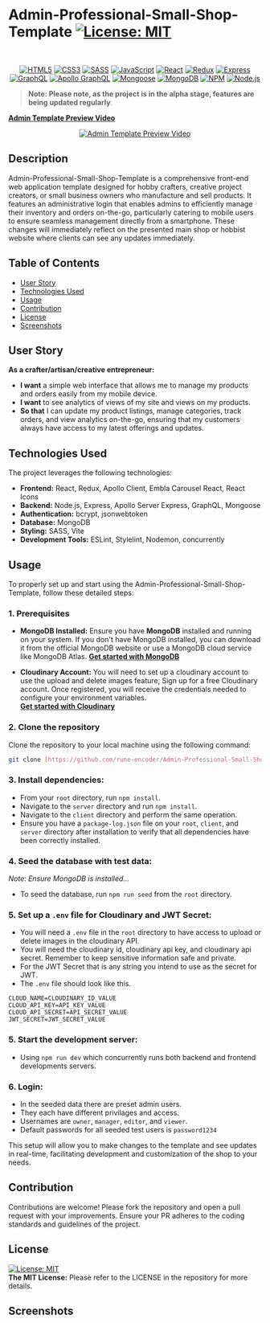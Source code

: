 # Admin-Professional-Small-Shop-Template [![License: MIT](https://img.shields.io/badge/License-MIT-yellow.svg)](https://opensource.org/licenses/MIT)

<br> <p align="center">
[![HTML5](https://img.shields.io/badge/html5-%23E34F26.svg?style=for-the-badge&logo=html5&logoColor=white)](https://handlebarsjs.com/)
[![CSS3](https://img.shields.io/badge/css3-%231572B6.svg?style=for-the-badge&logo=css3&logoColor=white)](https://www.w3.org/Style/CSS/Overview.en.html)
[![SASS](https://img.shields.io/badge/Sass-CC6699.svg?style=for-the-badge&logo=Sass&logoColor=white)](https://sass-lang.com/documentation/)
[![JavaScript](https://img.shields.io/badge/javascript-%23323330.svg?style=for-the-badge&logo=javascript&logoColor=%23F7DF1E)](https://developer.mozilla.org/en-US/docs/Learn/Getting_started_with_the_web/JavaScript_basics)
[![React](https://img.shields.io/badge/React-61DAFB.svg?style=for-the-badge&logo=React&logoColor=black)](https://react.dev/)
[![Redux](https://img.shields.io/badge/Redux-764ABC.svg?style=for-the-badge&logo=Redux&logoColor=white)](https://redux-toolkit.js.org/)
[![Express](https://img.shields.io/badge/Express-000000.svg?style=for-the-badge&logo=Express&logoColor=white)](https://expressjs.com/)
[![GraphQL](https://img.shields.io/badge/GraphQL-E10098.svg?style=for-the-badge&logo=GraphQL&logoColor=white)](https://graphql.org/)
[![Apollo GraphQL](https://img.shields.io/badge/Apollo%20GraphQL-311C87.svg?style=for-the-badge&logo=Apollo-GraphQL&logoColor=white)](https://www.apollographql.com/)
[![Mongoose](https://img.shields.io/badge/Mongoose-880000.svg?style=for-the-badge&logo=Mongoose&logoColor=white)](https://mongoosejs.com/docs/)
[![MongoDB](https://img.shields.io/badge/MongoDB-47A248.svg?style=for-the-badge&logo=MongoDB&logoColor=white)](https://www.mongodb.com/)
[![NPM](https://img.shields.io/badge/NPM-%23CB3837.svg?style=for-the-badge&logo=npm&logoColor=white)](https://www.npmjs.com/)
[![Node.js](https://img.shields.io/badge/-Node.js-339933?style=for-the-badge&logo=node.js&logoColor=white)](https://nodejs.org/en)

</p>

> **Note: Please note, as the project is in the alpha stage, features are being updated regularly**.

**[Admin Template Preview Video](https://www.youtube.com/watch?v=9j86O2YOHY0)**
<br> <p align="center"> [![Admin Template Preview Video](https://img.youtube.com/vi/9j86O2YOHY0/0.jpg)](https://www.youtube.com/watch?v=9j86O2YOHY0)

</p>

## Description

Admin-Professional-Small-Shop-Template is a comprehensive front-end web application template designed for hobby crafters, creative project creators, or small business owners who manufacture and sell products. It features an administrative login that enables admins to efficiently manage their inventory and orders on-the-go, particularly catering to mobile users to ensure seamless management directly from a smartphone. These changes will immediately reflect on the presented main shop or hobbist website where clients can see any updates immediately.

## Table of Contents

- [User Story](#user-story)
- [Technologies Used](#technologies-used)
- [Usage](#usage)
- [Contribution](#contribution)
- [License](#license)
- [Screenshots](#screenshots)

## User Story

**As a crafter/artisan/creative entrepreneur:**

- **I want** a simple web interface that allows me to manage my products and orders easily from my mobile device.
- **I want** to see analytics of views of my site and views on my products.
- **So that** I can update my product listings, manage categories, track orders, and view analytics on-the-go, ensuring that my customers always have access to my latest offerings and updates.

## Technologies Used

The project leverages the following technologies:

- **Frontend:** React, Redux, Apollo Client, Embla Carousel React, React Icons
- **Backend:** Node.js, Express, Apollo Server Express, GraphQL, Mongoose
- **Authentication:** bcrypt, jsonwebtoken
- **Database:** MongoDB
- **Styling:** SASS, Vite
- **Development Tools:** ESLint, Stylelint, Nodemon, concurrently

## Usage

To properly set up and start using the Admin-Professional-Small-Shop-Template, follow these detailed steps:

### 1. Prerequisites

- **MongoDB Installed:** Ensure you have **MongoDB** installed and running on your system. If you don't have MongoDB installed, you can download it from the official MongoDB website or use a MongoDB cloud service like MongoDB Atlas.
  [**Get started with MongoDB**](https://www.mongodb.com/try/download/community)

- **Cloudinary Account:** You will need to set up a cloudinary account to use the upload and delete images feature, Sign up for a free Cloudinary account. Once registered, you will receive the credentials needed to configure your environment variables.  
  [**Get started with Cloudinary**](https://cloudinary.com/)

### 2. Clone the repository

Clone the repository to your local machine using the following command:

```bash
git clone [https://github.com/rune-encoder/Admin-Professional-Small-Shop-Template]
```

### 3. Install dependencies:

- From your `root` directory, run `npm install`.
- Navigate to the `server` directory and run `npm install`.
- Navigate to the `client` directory and perform the same operation.
- Ensure you have a `package-log.json` file on your `root`, `client`, and `server` directory after installation to verify that all dependencies have been correctly installed.

### 4. Seed the database with test data:

_Note: Ensure MongoDB is installed..._

- To seed the database, run `npm run seed` from the `root` directory.

### 5. Set up a `.env` file for Cloudinary and JWT Secret:

- You will need a `.env` file in the `root` directory to have access to upload or delete images in the cloudinary API.
- You will need the cloudinary id, cloudinary api key, and cloudinary api secret. Remember to keep sensitive information safe and private.
- For the JWT Secret that is any string you intend to use as the secret for JWT.
- The `.env` file should look like this.

```
CLOUD_NAME=CLOUDINARY_ID_VALUE
CLOUD_API_KEY=API_KEY_VALUE
CLOUD_API_SECRET=API_SECRET_VALUE
JWT_SECRET=JWT_SECRET_VALUE
```

### 5. Start the development server:

- Using `npm run dev` which concurrently runs both backend and frontend developments servers.

### 6. Login:

- In the seeded data there are preset admin users.
- They each have different privilages and access.
- Usernames are `owner`, `manager`, `editor`, and `viewer`.
- Default passwords for all seeded test users is `password1234`

This setup will allow you to make changes to the template and see updates in real-time, facilitating development and customization of the shop to your needs.

## Contribution

Contributions are welcome! Please fork the repository and open a pull request with your improvements. Ensure your PR adheres to the coding standards and guidelines of the project.

## License

[![License: MIT](https://img.shields.io/badge/License-MIT-yellow.svg)](https://opensource.org/licenses/MIT)  
**The MIT License:** Please refer to the LICENSE in the repository for more details.

## Screenshots
